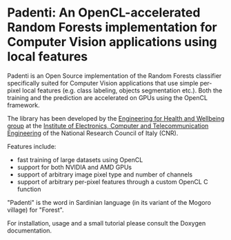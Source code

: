 # Padenti:  An OpenCL-accelerated Random Forests implementation for Computer Vision applications using local features

Padenti is an Open Source implementation of the Random Forests classifier specifically
suited for Computer Vision applications that use simple per-pixel local features (e.g.
class labeling, objects segmentation etc.). Both the training and the prediction are
accelerated on GPUs using the OpenCL framework.

The library has been developed by the
[Engineering for Health and Wellbeing group](http://www.ehw.ieiit.cnr.it/?q=computervision) at the
[Institute of Electronics, Computer and Telecommunication Engineering](http://www.ieiit.cnr.it)
of the National Research Council of Italy (CNR).

Features include:
- fast training of large datasets using OpenCL
- support for both NVIDIA and AMD GPUs
- support of arbitrary image pixel type and number of channels
- support of arbitrary per-pixel features through a custom OpenCL C function
  
"Padenti" is the word in Sardinian language (in its variant of the Mogoro village) for "Forest".

For installation, usage and a small tutorial please consult the Doxygen documentation.
